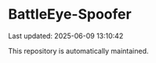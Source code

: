 # BattleEye-Spoofer

Last updated: 2025-06-09 13:10:42

This repository is automatically maintained.
